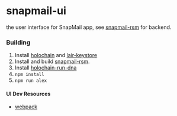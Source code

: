 # snapmail-ui
the user interface for SnapMail app, see [snapmail-rsm](https://github.com/glassbeadsoftware/snapmail-rsm) for backend.

### Building

1. Install [holochain](https://github.com/holochain/holochain) and [lair-keystore](https://github.com/holochain/lair)
2. Install and build [snapmail-rsm](https://github.com/glassbeadsoftware/snapmail-rsm/blob/master/README.md).
3. Install [holochain-run-dna](https://www.npmjs.com/package/@holochain-open-dev/holochain-run-dna)
4. `npm install`
5. `npm run alex`

####  UI Dev Resources

- [webpack](https://webpack.js.org/guides/getting-started/)

